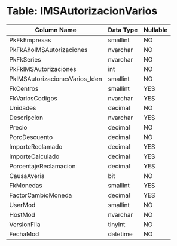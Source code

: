 # Table: IMSAutorizacionVarios

| Column Name | Data Type | Nullable |
|-------------|-----------|----------|
| PkFkEmpresas | smallint | NO |
| PkFkAñoIMSAutorizaciones | nvarchar | NO |
| PkFkSeries | nvarchar | NO |
| PkFkIMSAutorizaciones | int | NO |
| PkIMSAutorizacionesVarios_Iden | smallint | NO |
| FkCentros | smallint | YES |
| FkVariosCodigos | nvarchar | YES |
| Unidades | decimal | NO |
| Descripcion | nvarchar | YES |
| Precio | decimal | NO |
| PorcDescuento | decimal | NO |
| ImporteReclamado | decimal | YES |
| ImporteCalculado | decimal | YES |
| PorcentajeReclamacion | decimal | YES |
| CausaAveria | bit | NO |
| FkMonedas | smallint | YES |
| FactorCambioMoneda | decimal | YES |
| UserMod | smallint | NO |
| HostMod | nvarchar | NO |
| VersionFila | tinyint | NO |
| FechaMod | datetime | NO |

